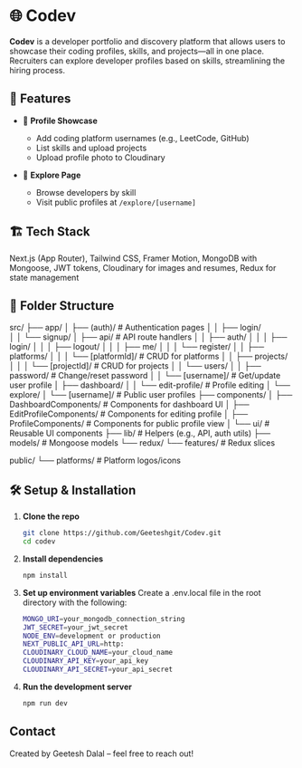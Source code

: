 # 🌐 Codev

**Codev** is a developer portfolio and discovery platform that allows users to showcase their coding profiles, skills, and projects—all in one place. Recruiters can explore developer profiles based on skills, streamlining the hiring process.

## 🚀 Features

- 👤 **Profile Showcase**  
  - Add coding platform usernames (e.g., LeetCode, GitHub)  
  - List skills and upload projects  
  - Upload profile photo to Cloudinary  

- 🧭 **Explore Page**  
  - Browse developers by skill  
  - Visit public profiles at `/explore/[username]`

## 🏗️ Tech Stack

  Next.js (App Router), Tailwind CSS, Framer Motion, MongoDB with Mongoose, JWT tokens, Cloudinary for images and resumes, Redux for state management 

## 📁 Folder Structure

src/
├── app/
│   ├── (auth)/                      # Authentication pages
│   │   ├── login/                  
│   │   └── signup/
│   ├── api/                         # API route handlers
│   │   ├── auth/
│   │   │   ├── login/
│   │   │   ├── logout/
│   │   │   ├── me/
│   │   │   └── register/
│   │   ├── platforms/
│   │   │   └── [platformId]/        # CRUD for platforms
│   │   ├── projects/
│   │   │   └── [projectId]/         # CRUD for projects
│   │   └── users/
│   │       ├── password/            # Change/reset password
│   │       └── [username]/          # Get/update user profile
│   ├── dashboard/
│   │   └── edit-profile/            # Profile editing
│   └── explore/
│       └── [username]/              # Public user profiles
├── components/
│   ├── DashboardComponents/         # Components for dashboard UI
│   ├── EditProfileComponents/       # Components for editing profile
│   ├── ProfileComponents/           # Components for public profile view
│   └── ui/                          # Reusable UI components
├── lib/                             # Helpers (e.g., API, auth utils)
├── models/                          # Mongoose models
└── redux/
    └── features/                    # Redux slices

public/
└── platforms/                       # Platform logos/icons

## 🛠️ Setup & Installation

1. **Clone the repo**
   ```bash
   git clone https://github.com/Geeteshgit/Codev.git
   cd codev

2. **Install dependencies**
   ```bash
   npm install

3. **Set up environment variables**
   Create a .env.local file in the root directory with the following:
   ```bash
   MONGO_URI=your_mongodb_connection_string
   JWT_SECRET=your_jwt_secret
   NODE_ENV=development or production
   NEXT_PUBLIC_API_URL=http:
   CLOUDINARY_CLOUD_NAME=your_cloud_name
   CLOUDINARY_API_KEY=your_api_key
   CLOUDINARY_API_SECRET=your_api_secret

4. **Run the development server**
   ```bash
   npm run dev

## Contact

Created by Geetesh Dalal – feel free to reach out!